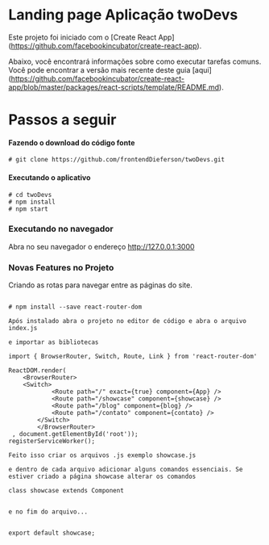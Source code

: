 # Landing page Aplicação twoDevs

Este projeto foi iniciado com o [Create React App] (https://github.com/facebookincubator/create-react-app).

Abaixo, você encontrará informações sobre como executar tarefas comuns. <br>
Você pode encontrar a versão mais recente deste guia [aqui] (https://github.com/facebookincubator/create-react-app/blob/master/packages/react-scripts/template/README.md).

# Passos a seguir


#### Fazendo o download do código fonte
```
# git clone https://github.com/frontendDieferson/twoDevs.git
```

#### Executando o aplicativo
```
# cd twoDevs
# npm install
# npm start
```

### Executando no navegador

Abra no seu navegador o endereço http://127.0.0.1:3000


### Novas Features no Projeto

Criando as rotas para navegar entre as páginas do site.
```

# npm install --save react-router-dom

Após instalado abra o projeto no editor de código e abra o arquivo index.js

e importar as bibliotecas 

import { BrowserRouter, Switch, Route, Link } from 'react-router-dom'

ReactDOM.render(
    <BrowserRouter>
    <Switch>
            <Route path="/" exact={true} component={App} />
            <Route path="/showcase" component={showcase} />
            <Route path="/blog" component={blog} />
            <Route path="/contato" component={contato} />
        </Switch>
        </BrowserRouter>
 , document.getElementById('root'));
registerServiceWorker();

Feito isso criar os arquivos .js exemplo showcase.js 

e dentro de cada arquivo adicionar alguns comandos essenciais. Se estiver criado a página showcase alterar os comandos

class showcase extends Component


e no fim do arquivo...


export default showcase;






